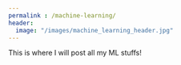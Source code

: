 ```yaml
---
permalink : /machine-learning/
header:
  image: "/images/machine_learning_header.jpg"
---
```


This is where I will post all my ML stuffs!
